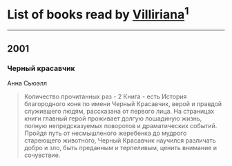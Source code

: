 # List of books read by [Villiriana](https://www.facebook.com/profile.php?id=2204910936245631)<sup>1</sup>
---

## 2001

### Черный красавчик
Анна Сьюэлл
> Количество прочитанных раз - 2
> Книга - есть
> История благородного коня по имени Черный Красавчик, верой и правдой служившего людям, рассказана от первого лица. На страницах книги главный герой проживает долгую лошадиную жизнь, полную непредсказуемых поворотов и драматических событий. Пройдя путь от несмышленого жеребенка до мудрого стареющего животного, Черный Красавчик научился различать добро и зло, быть преданным и терпеливым, ценить внимание и сочувствие.



